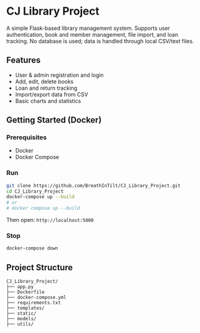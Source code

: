 


# CJ Library Project

A simple Flask-based library management system. Supports user authentication, book and member management, file import, and loan tracking. No database is used; data is handled through local CSV/text files.

## Features

- User & admin registration and login
- Add, edit, delete books
- Loan and return tracking
- Import/export data from CSV
- Basic charts and statistics

## Getting Started (Docker)

### Prerequisites
- Docker
- Docker Compose

### Run

```bash
git clone https://github.com/BreathInTilt/CJ_Library_Project.git
cd CJ_Library_Project
docker-compose up --build
# or
# docker compose up --build
````

Then open: `http://localhost:5000`

### Stop

```bash
docker-compose down
```

## Project Structure

```
CJ_Library_Project/
├── app.py
├── Dockerfile
├── docker-compose.yml
├── requirements.txt
├── templates/
├── static/
├── models/
├── utils/
```
